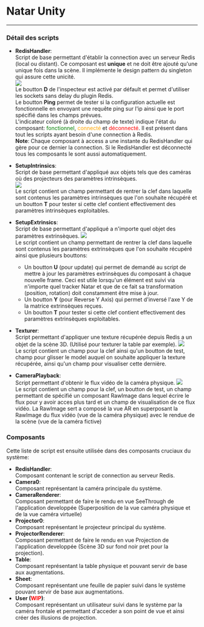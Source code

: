 # **Natar Unity**
---

### Détail des scripts
- **RedisHandler**:\
  Script de base permettant d'établir la connection avec un serveur Redis (local ou distant). Ce composant est **unique** et ne doit être ajouté qu'une unique fois dans la scène. Il implémente le design pattern du singleton qui assure cette unicité.\
  ![](images/rhandler-inspector.png)\
  Le boutton **D** de l'inspecteur est activé par défault et permet d'utiliser les sockets sans delay du plugin Redis.\
  Le boutton **Ping** permet de tester si la configuration actuelle est fonctionnelle en envoyant une requête ping sur l'ip ainsi que le port spécifié dans les champs prévues.\
  L'indicateur coloré (à droite du champ de texte) indique l'état du composant: <span style="color: green">fonctionnel</span>, <span style="color: orange">connecté</span> et <span style="color: red"> déconnecté</span>. Il est présent dans tout les scripts ayant besoin d'une connection à Redis.\
  **Note**: Chaque composant à access a une instante du RedisHandler qui gère pour ce dernier la connection. Si le RedisHandler est déconnecté tous les composants le sont aussi automatiquement.


- **SetupIntrinsics**:\
  Script de base permettant d'appliqué aux objets tels que des caméras où des projecteurs des paramètres intrinsèques.\
  ![](images/camera-inspector.png)\
  Le script contient un champ permettant de rentrer la clef dans laquelle sont contenus les paramètres intrinsèques que l'on souhaite récupéré et un boutton **T** pour tester si cette clef contient effectivement des paramètres intrinsèques exploitables.


- **SetupExtrinsics**:\
  Script de base permettant d'appliqué a n'importe quel objet des paramètres extrinsèques.
  ![](images/projector-inspector.png)\
  Le script contient un champ permettant de rentrer la clef dans laquelle sont contenus les paramètres extrinsèques que l'on souhaite récupéré ainsi que plusieurs bouttons:
  - Un boutton **U** (pour update) qui permet de demandé au script de mettre à jour les paramètres extrinsèques du composant à chaque nouvelle frame. Ceci est utile lorsqu'un élément est suivi via n'importe quel tracker Natar et que de ce fait sa transformation (position, rotation) doit constamment être mise à jour.
  - Un boutton **Y** (pour Reverse Y Axis) qui permet d'inversé l'axe Y de la matrice extrinsèques reçues.
  - Un boutton **T** pour tester si cette clef contient effectivement des paramètres extrinsèques exploitables.


- **Texturer**:\
  Script permettant d'appliquer une texture récupérée depuis Redis a un objet de la scène 3D. (Utilisé pour texturer la table par exemple).
  ![](images/texturer-inspector.png)\
  Le script contient un champ pour la clef ainsi qu'un boutton de test, champ pour glisser le model auquel on souhaite appliquer la texture récupérée, ainsi qu'un champ pour visualiser cette dernière.

- **CameraPlayback**:\
  Script permettant d'obtenir le flux vidéo de la caméra physique.
  ![](images/camera-playback.png)\
  Le script contient un champ pour la clef, un boutton de test, un champ permettant de spécifié un composant RawImage dans lequel écrire le flux pour y avoir acces plus tard et un champ de visualisation de ce flux vidéo.
  La RawImage sert a composé la vue AR en superposant la RawImage du flux vidéo (vue de la caméra physique) avec le rendue de la scène (vue de la caméra fictive)


### Composants

Cette liste de script est ensuite utilisée dans des composants cruciaux du système:

- **RedisHandler**:\
  Composant contenant le script de connection au serveur Redis.
- **Camera0**:\
  Composant représentant la caméra principale du système.
- **CameraRenderer**:\
  Composant permettant de faire le rendu en vue SeeThrough de l'application developpée (Superposition de la vue caméra physique et de la vue caméra virtuelle)
- **Projector0**:\
  Composant représentant le projecteur principal du système.
- **ProjectorRenderer**:\
  Composant permettant de faire le rendu en vue Projection de l'application developpée (Scène 3D sur fond noir pret pour la projection).
- **Table**:\
  Composant représentant la table physique et pouvant servir de base aux augmentations.
- **Sheet**:\
  Composant représentant une feuille de papier suivi dans le système pouvant servir de base aux augmentations.
- **User (<span style="color: red;">WIP</span>)**:\
  Composant représentant un utilisateur suivi dans le système par la caméra frontale et permettant d'acceder a son point de vue et ainsi créer des illusions de projection.
